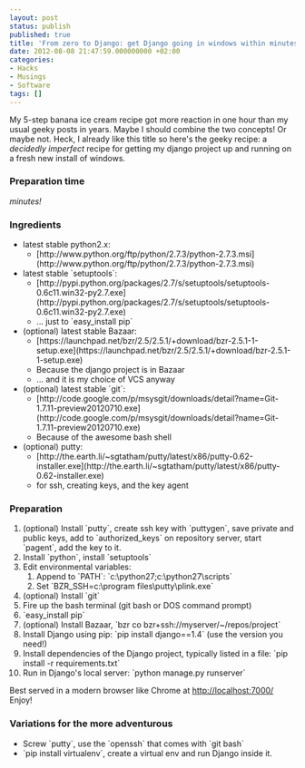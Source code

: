 ```yaml
---
layout: post
status: publish
published: true
title: 'From zero to Django: get Django going in windows within minutes'
date: 2012-08-08 21:47:59.000000000 +02:00
categories:
- Hacks
- Musings
- Software
tags: []
---
```

My 5-step banana ice cream recipe got more reaction in one hour than my usual geeky posts in years. Maybe I should combine the two concepts! Or maybe not. Heck, I already like this title so here's the geeky recipe: a *decidedly imperfect* recipe for getting my django project up and running on a fresh new install of windows.


### Preparation time


*minutes!*


### Ingredients


<ul>
<li>latest stable python2.x:

<ul>
<li>[http://www.python.org/ftp/python/2.7.3/python-2.7.3.msi](http://www.python.org/ftp/python/2.7.3/python-2.7.3.msi)</li>
</ul></li>
<li>latest stable `setuptools`:

<ul>
<li>[http://pypi.python.org/packages/2.7/s/setuptools/setuptools-0.6c11.win32-py2.7.exe](http://pypi.python.org/packages/2.7/s/setuptools/setuptools-0.6c11.win32-py2.7.exe)</li>
<li>... just to `easy_install pip`</li>
</ul></li>
<li>(optional) latest stable Bazaar:

<ul>
<li>[https://launchpad.net/bzr/2.5/2.5.1/+download/bzr-2.5.1-1-setup.exe](https://launchpad.net/bzr/2.5/2.5.1/+download/bzr-2.5.1-1-setup.exe)</li>
<li>Because the django project is in Bazaar</li>
<li>... and it is my choice of VCS anyway</li>
</ul></li>
<li>(optional) latest stable `git`:

<ul>
<li>[http://code.google.com/p/msysgit/downloads/detail?name=Git-1.7.11-preview20120710.exe](http://code.google.com/p/msysgit/downloads/detail?name=Git-1.7.11-preview20120710.exe)</li>
<li>Because of the awesome bash shell</li>
</ul></li>
<li>(optional) putty:

<ul>
<li>[http://the.earth.li/~sgtatham/putty/latest/x86/putty-0.62-installer.exe](http://the.earth.li/~sgtatham/putty/latest/x86/putty-0.62-installer.exe)</li>
<li>for ssh, creating keys, and the key agent</li>
</ul></li>
</ul>


### Preparation


<ol>
<li>(optional) Install `putty`, create ssh key with `puttygen`, save private and public keys, add to `authorized_keys` on repository server, start `pagent`, add the key to it.</li>
<li>Install `python`, install `setuptools`</li>
<li>Edit environmental variables:

<ol>
<li>Append to `PATH`: `c:\python27;c:\python27\scripts`</li>
<li>Set `BZR_SSH=c:\program files\putty\plink.exe`</li>
</ol></li>
<li>(optional) Install `git`</li>
<li>Fire up the bash terminal (git bash or DOS command prompt)</li>
<li>`easy_install pip`</li>
<li>(optional) Install Bazaar, `bzr co bzr+ssh://myserver/~/repos/project`</li>
<li>Install Django using pip: `pip install django==1.4` (use the version you need!)</li>
<li>Install dependencies of the Django project, typically listed in a file: `pip install -r requirements.txt`</li>
<li>Run in Django's local server: `python manage.py runserver`</li>
</ol>

Best served in a modern browser like Chrome at [http://localhost:7000/](http://localhost:7000/) Enjoy!


### Variations for the more adventurous


<ul>
<li>Screw `putty`, use the `openssh` that comes with `git bash`</li>
<li>`pip install virtualenv`, create a virtual env and run Django inside it.</li>
</ul>
